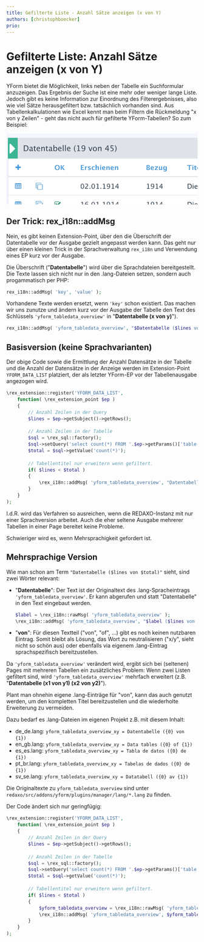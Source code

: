 ```yaml
---
title: Gefilterte Liste - Anzahl Sätze anzeigen (x von Y)
authors: [christophboecker]
prio:
---
```


# Gefilterte Liste: Anzahl Sätze anzeigen (x von Y)

YForm bietet die Möglichkeit, links neben der Tabelle ein Suchformular anzuzeigen. Das Ergebnis der
Suche ist eine mehr oder weniger lange Liste. Jedoch gibt es keine Information zur Einordnung des
Filterergebnisses, also wie viel Sätze herausgefiltert bzw. tatsächlich vorhanden sind. Aus 
Tabellenkalkulationen wie Excel kennt man beim Filtern die Rückmeldung "x von y Zeilen" - geht das
nicht auch für gefilterte YForm-Tabellen? So zum Beispiel:

![Beispiel](https://raw.githubusercontent.com/FriendsOfREDAXO/tricks/master/screenshots/yf_datatable_XofY.png "Beispiel")

## Der Trick: rex_i18n::addMsg

Nein, es gibt keinen Extension-Point, über den die Überschrift der Datentabelle vor der Ausgabe 
gezielt angepasst werden kann. Das geht nur über einen kleinen Trick in der Sprachverwaltung
`rex_i18n` und Verwendung eines EP kurz vor der Ausgabe.

Die Überschrift ("**Datentabelle**") wird über die Sprachdateien bereitgestellt. Die Texte
lassen sich nicht nur in den .lang-Dateien setzen, sondern auch progammatisch per PHP:

```php
rex_i18n::addMsg( 'key', 'value' );
```

Vorhandene Texte werden ersetzt, wenn `'key'` schon existiert. Das machen wir uns zunutze und
ändern kurz vor der Ausgabe der Tabelle den Text des Schlüssels `'yform_tabledata_overview'`
in "**Datentabelle (x von y)**").

```php
rex_i18n::addMsg( 'yform_tabledata_overview', "$Datentabelle ($lines von $total)" );
```

## Basisversion (keine Sprachvarianten)

Der obige Code sowie die Ermittlung der Anzahl Datensätze in der Tabelle und die Anzahl der
Datensätze in der Anzeige werden im Extension-Point `YFORM_DATA_LIST` platziert, der als letzter
YForm-EP vor der Tabellenausgabe angezogen wird.

```php
\rex_extension::register('YFORM_DATA_LIST',
    function( \rex_extension_point $ep )
    {
        // Anzahl Zeilen in der Query
        $lines = $ep->getSubject()->getRows();

        // Anzahl Zeilen in der Tabelle
        $sql = \rex_sql::factory();
        $sql->setQuery('select count(*) FROM '.$ep->getParams()['table']['table_name']);
        $total = $sql->getValue('count(*)');

        // Tabellentitel nur erweitern wenn gefiltert.
        if( $lines < $total )
        {
            \rex_i18n::addMsg( 'yform_tabledata_overview', "Datentabelle ($lines von $total)" );
        }
    }
);
```

I.d.R. wird das Verfahren so ausreichen, wenn die REDAXO-Instanz mit nur einer Sprachversion arbeitet.
Auch die eher seltene Ausgabe mehrerer Tabellen in einer Page bereitet keine Probleme.

Schwieriger wird es, wenn Mehrsprachigkeit gefordert ist.

## Mehrsprachige Version

Wie man schon am Term `"Datentabelle ($lines von $total)"` sieht, sind zwei Wörter relevant:

- "**Datentabelle**": Der Text ist der Originaltext des .lang-Spracheintrags `'yform_tabledata_overview'`.
  Er kann abgerufen und statt "Datentabelle" in den Text eingebaut werden.
  
  ```php
  $label = \rex_i18n::rawMsg( 'yform_tabledata_overview' );
  \rex_i18n::addMsg( 'yform_tabledata_overview', "$label ($lines von $total)" );
  ```
  
- "**von**": Für diesen Textteil ("von", "of", ...) gibt es noch keinen nutzbaren Eintrag. Somit
  bleibt als Lösung, das Wort zu neutralisieren ("x/y", sieht nicht so schön aus) oder ebenfalls
  via eigenem .lang-Eintrag sprachspezifisch bereitzustellen.

Da `'yform_tabledata_overview'` verändert wird, ergibt sich bei (seltenen) Pages mit mehreren
Tabellen ein zusätzliches Problem: Wenn zwei Listen gefiltert sind, wird
`'yform_tabledata_overview'` mehrfach erweitert (z.B. "**Datentabelle (x1 von y1) (x2 von y2)**").

Plant man ohnehin eigene .lang-Einträge für "von", kann das auch genutzt werden, um den kompletten
Titel bereitzustellen und die wiederholte Erweiterung zu vermeiden.

Dazu bedarf es .lang-Dateien im eigenen Projekt z.B. mit diesem Inhalt:

- de_de.lang: `yform_tabledata_overview_xy = Datentabelle ({0} von {1})`
- en_gb.lang: `yform_tabledata_overview_xy = Data tables ({0} of {1})`
- es_es.lang: `yform_tabledata_overview_xy = Tabla de datos ({0} de {1})`
- pt_br.lang: `yform_tabledata_overview_xy = Tabelas de dados ({0} de {1})`
- sv_se.lang: `yform_tabledata_overview_xy = Datatabell ({0} av {1})`

Die Originaltexte zu `yform_tabledata_overview` sind unter `redaxo/src/addons/yform/plugins/manager/lang/*.lang` zu finden.

Der Code ändert sich nur geringfügig:

```php
\rex_extension::register('YFORM_DATA_LIST',
    function( \rex_extension_point $ep )
    {
        // Anzahl Zeilen in der Query
        $lines = $ep->getSubject()->getRows();

        // Anzahl Zeilen in der Tabelle
        $sql = \rex_sql::factory();
        $sql->setQuery('select count(*) FROM '.$ep->getParams()['table']['table_name']);
        $total = $sql->getValue('count(*)');

        // Tabellentitel nur erweitern wenn gefiltert.
        if( $lines < $total )
        {
            $yform_tabledata_overview = \rex_i18n::rawMsg( 'yform_tabledata_overview_xy', $lines, $total );
            \rex_i18n::addMsg( 'yform_tabledata_overview', $yform_tabledata_overview );
        }
    }
);
```
